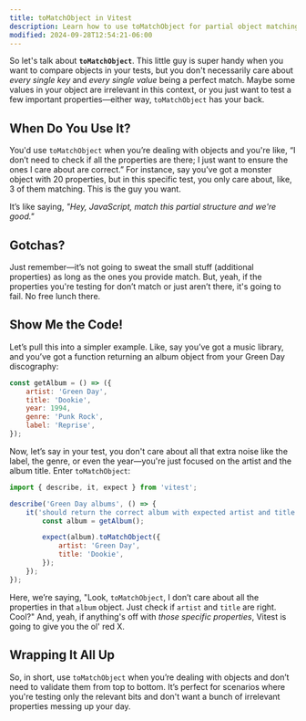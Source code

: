 ```yaml
---
title: toMatchObject in Vitest
description: Learn how to use toMatchObject for partial object matching in tests.
modified: 2024-09-28T12:54:21-06:00
---
```


So let's talk about **`toMatchObject`**. This little guy is super handy when you want to compare objects in your tests, but you don't necessarily care about *every single key* and *every single value* being a perfect match. Maybe some values in your object are irrelevant in this context, or you just want to test a few important properties—either way, `toMatchObject` has your back.

## When Do You Use It?

You'd use `toMatchObject` when you’re dealing with objects and you're like, “I don’t need to check if all the properties are there; I just want to ensure the ones I care about are correct.” For instance, say you’ve got a monster object with 20 properties, but in this specific test, you only care about, like, 3 of them matching. This is the guy you want.

It’s like saying, *"Hey, JavaScript, match this partial structure and we're good."*

## Gotchas?

Just remember—it’s not going to sweat the small stuff (additional properties) as long as the ones you provide match. But, yeah, if the properties you're testing for don’t match or just aren’t there, it's going to fail. No free lunch there.

## Show Me the Code!

Let’s pull this into a simpler example. Like, say you’ve got a music library, and you’ve got a function returning an album object from your Green Day discography:

```js
const getAlbum = () => ({
	artist: 'Green Day',
	title: 'Dookie',
	year: 1994,
	genre: 'Punk Rock',
	label: 'Reprise',
});
```

Now, let’s say in your test, you don't care about all that extra noise like the label, the genre, or even the year—you're just focused on the artist and the album title. Enter `toMatchObject`:

```js
import { describe, it, expect } from 'vitest';

describe('Green Day albums', () => {
	it('should return the correct album with expected artist and title', () => {
		const album = getAlbum();

		expect(album).toMatchObject({
			artist: 'Green Day',
			title: 'Dookie',
		});
	});
});
```

Here, we’re saying, "Look, `toMatchObject`, I don’t care about all the properties in that `album` object. Just check if `artist` and `title` are right. Cool?" And, yeah, if anything's off with *those specific properties*, Vitest is going to give you the ol' red X.

## Wrapping It All Up

So, in short, use `toMatchObject` when you’re dealing with objects and don’t need to validate them from top to bottom. It’s perfect for scenarios where you're testing only the relevant bits and don't want a bunch of irrelevant properties messing up your day.
